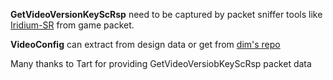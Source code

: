 **GetVideoVersionKeyScRsp** need to be captured by packet sniffer tools like [Iridium-SR](https://github.com/tamilpp25/Iridium-SR) from game packet.

**VideoConfig** can extract from design data or get from [dim's repo](https://github.com/Dimbreath/StarRailData/blob/master/ExcelOutput/VideoConfig.json)

Many thanks to Tart for providing GetVideoVersiobKeyScRsp packet data